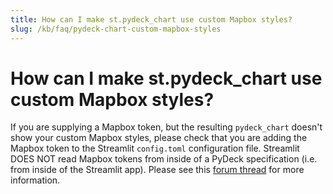 ```yaml
---
title: How can I make st.pydeck_chart use custom Mapbox styles?
slug: /kb/faq/pydeck-chart-custom-mapbox-styles
---
```


# How can I make st.pydeck_chart use custom Mapbox styles?

If you are supplying a Mapbox token, but the resulting `pydeck_chart` doesn't show your custom Mapbox styles, please check that you are adding the Mapbox token to the Streamlit `config.toml` configuration file. Streamlit DOES NOT read Mapbox tokens from inside of a PyDeck specification (i.e. from inside of the Streamlit app). Please see this [forum thread](https://discuss.streamlit.io/t/deprecation-warning-deckgl-pydeck-maps-to-require-mapbox-token-for-production-usage/2982/10) for more information.